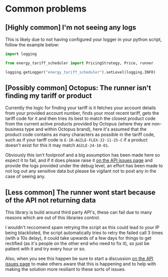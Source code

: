 # Common problems

## [Highly common] I'm not seeing any logs

This is likely due to not having configured your logger in your python script, follow the example below:

```python
import logging

from energy_tariff_scheduler import PricingStrategy, Price, runner

logging.getLogger("energy_tariff_scheduler").setLevel(logging.INFO)
```

## [Possibly common] Octopus: The runner isn't finding my tariff or product

Currently the logic for finding your tariff is it fetches your account details from your provided account number, finds your most recent tariff, gets the tariff code for it and then tries its best to match the closest product code from the current active products provided by Octopus (where they are non-business type and within Octopus brand), here it's assumed that the product code contains as many characters as possible in the tariff code, such as if your tariff code is `E-1R-AGILE-FLEX-22-11-25-C` if a product doesn't exist for this it may match `AGILE-24-10-01`.

Obviously this isn't foolproof and a big assumption has been made here so expect it to fail, and if it does please raise it <a href="https://github.com/craigwh10/energy-tariff-scheduler/discussions/new?category=api-issues" target="_blank">on the API issues page</a> and provide the logs provided under the debug level, an effort has been made to not log out any sensitive data but please be vigilant not to post any in the case of seeing any.

## [Less common] The runner wont start because of the API not returning data

This library is build around third party API's, these can fail due to many reasons which are out of this libraries control.

I wouldn't reccomend spam retrying the script as this could lead to your IP being blacklisted, the script automatically tries to retry the failed call 3 times (with a 10s delay), it could take upwards of a few days for things to get rectified (as it's people on the other end who need to fix it), so just be patient with it and try every hour or so.

Also, when you see this happen be sure to start a discussion <a href="https://github.com/craigwh10/energy-tariff-scheduler/discussions/new?category=api-issues" target="_blank">on the API issues page</a> to make others aware that this is happening and to help with making the solution more resiliant to these sorts of issues.
